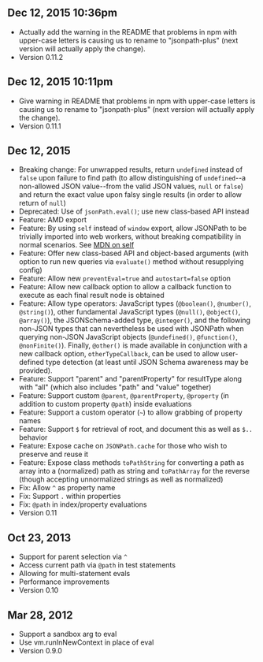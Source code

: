 ## Dec 12, 2015 10:36pm
- Actually add the warning in the README that problems in npm with upper-case letters is causing us to rename to "jsonpath-plus" (next version will actually apply the change).
- Version 0.11.2

## Dec 12, 2015 10:11pm
- Give warning in README that problems in npm with upper-case letters is causing us to rename to "jsonpath-plus" (next version will actually apply the change).
- Version 0.11.1

## Dec 12, 2015
- Breaking change: For unwrapped results, return `undefined` instead of `false` upon failure to find path (to allow distinguishing of `undefined`--a non-allowed JSON value--from the valid JSON values, `null` or `false`) and return the exact value upon falsy single results (in order to allow return of `null`)
- Deprecated: Use of `jsonPath.eval()`; use new class-based API instead
- Feature: AMD export
- Feature: By using `self` instead of `window` export, allow JSONPath to be trivially imported into web workers, without breaking compatibility in normal scenarios. See [MDN on self](https://developer.mozilla.org/en-US/docs/Web/API/Window/self)
- Feature: Offer new class-based API and object-based arguments (with option to run new queries via `evaluate()` method without resupplying config)
- Feature: Allow new `preventEval=true` and `autostart=false` option
- Feature: Allow new callback option to allow a callback function to execute as each final result node is obtained
- Feature: Allow type operators: JavaScript types (`@boolean()`, `@number()`, `@string()`), other fundamental JavaScript types (`@null()`, `@object()`, `@array()`), the JSONSchema-added type, `@integer()`, and the following non-JSON types that can nevertheless be used with JSONPath when querying non-JSON JavaScript objects (`@undefined()`, `@function()`, `@nonFinite()`). Finally, `@other()` is made available in conjunction with a new callback option, `otherTypeCallback`, can be used to allow user-defined type detection (at least until JSON Schema awareness may be provided).
- Feature: Support "parent" and "parentProperty" for resultType along with "all" (which also includes "path" and "value" together)
- Feature: Support custom `@parent`, `@parentProperty`, `@property` (in addition to custom property `@path`) inside evaluations
- Feature: Support a custom operator (`~`) to allow grabbing of property names
- Feature: Support `$` for retrieval of root, and document this as well as `$..` behavior
- Feature: Expose cache on `JSONPath.cache` for those who wish to preserve and reuse it
- Feature: Expose class methods `toPathString` for converting a path as array into a (normalized) path as string and `toPathArray` for the reverse (though accepting unnormalized strings as well as normalized)
- Fix: Allow `^` as property name
- Fix: Support `.` within properties
- Fix: `@path` in index/property evaluations
- Version 0.11

## Oct 23, 2013

- Support for parent selection via `^`
- Access current path via `@path` in test statements
- Allowing for multi-statement evals
- Performance improvements
- Version 0.10

## Mar 28, 2012

- Support a sandbox arg to eval
- Use vm.runInNewContext in place of eval
- Version 0.9.0
